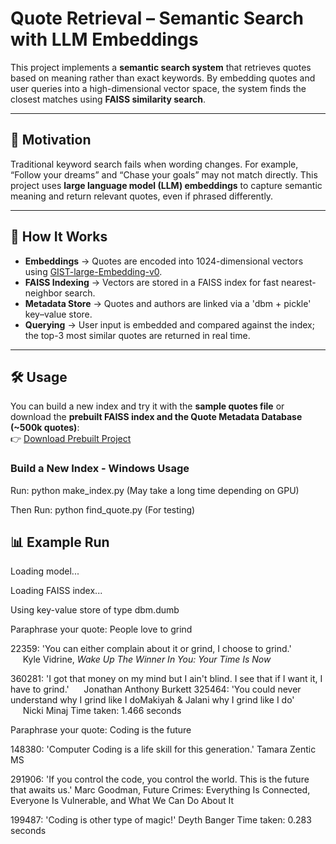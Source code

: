 # Quote Retrieval – Semantic Search with LLM Embeddings  

This project implements a **semantic search system** that retrieves quotes based on meaning rather than exact keywords. By embedding quotes and user queries into a high-dimensional vector space, the system finds the closest matches using **FAISS similarity search**.  

---

## 🎯 Motivation  

Traditional keyword search fails when wording changes. For example, “Follow your dreams” and “Chase your goals” may not match directly. This project uses **large language model (LLM) embeddings** to capture semantic meaning and return relevant quotes, even if phrased differently.  

---

## 🚀 How It Works  

- **Embeddings** → Quotes are encoded into 1024-dimensional vectors using [GIST-large-Embedding-v0](https://huggingface.co/avsolatorio/GIST-large-Embedding-v0).  
- **FAISS Indexing** → Vectors are stored in a FAISS index for fast nearest-neighbor search.  
- **Metadata Store** → Quotes and authors are linked via a 'dbm + pickle' key–value store.  
- **Querying** → User input is embedded and compared against the index; the top-3 most similar quotes are returned in real time.  

---

## 🛠 Usage  

You can build a new index and try it with the **sample quotes file** or download the **prebuilt FAISS index and the Quote Metadata Database (~500k quotes)**:  
👉 [Download Prebuilt Project](https://your-google-drive-link.com)  

### Build a New Index - Windows Usage
Run: python make_index.py (May take a long time depending on GPU)

Then Run: python find_quote.py (For testing)

## 📊 Example Run  
Loading model...

Loading FAISS index...

Using key-value store of type dbm.dumb

Paraphrase your quote: People love to grind


22359: 'You can either complain about it or grind, I choose to grind.'  
&nbsp;&nbsp;&nbsp;&nbsp;&nbsp;Kyle Vidrine, *Wake Up The Winner In You: Your Time Is Now*


360281: 'I got that money on my mind but I ain't blind. I see that if I want it, I have to grind.'
&nbsp;&nbsp;&nbsp;&nbsp;&nbsp;Jonathan Anthony Burkett
325464: 'You could never understand why I grind like I doMakiyah & Jalani why I grind like I do'
&nbsp;&nbsp;&nbsp;&nbsp;&nbsp;Nicki Minaj
Time taken: 1.466 seconds


Paraphrase your quote: Coding is the future

148380: 'Computer Coding is a life skill for this generation.'
        Tamara Zentic MS

291906: 'If you control the code, you control the world. This is the future that awaits us.'
        Marc Goodman, Future Crimes: Everything Is Connected, Everyone Is Vulnerable, and What We Can Do About It

199487: 'Coding is other type of magic!'
        Deyth Banger
Time taken: 0.283 seconds
